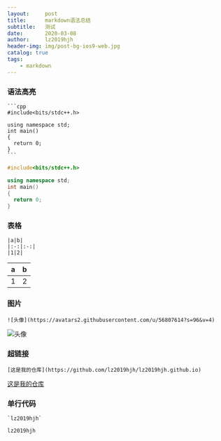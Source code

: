 ```yaml
---
layout:     post
title:      markdown语法总结
subtitle:   测试
date:       2020-03-08
author:     lz2019hjh
header-img: img/post-bg-ios9-web.jpg
catalog: true
tags:
    - markdown
---
```

### 语法高亮

    ```cpp
    #include<bits/stdc++.h>

    using namespace std;
    int main()
    {
      return 0;
    }
    ```

```cpp
#include<bits/stdc++.h>

using namespace std;
int main()
{
  return 0;
}
```

### 表格

    |a|b|
    |:-:|:-:|
    |1|2|

|a|b|
|:-:|:-:|
|1|2|

### 图片

    ![头像](https://avatars2.githubusercontent.com/u/56807614?s=96&v=4)

![头像](https://avatars2.githubusercontent.com/u/56807614?s=96&v=4)

### 超链接

    [这是我的仓库](https://github.com/lz2019hjh/lz2019hjh.github.io)

[这是我的仓库](https://github.com/lz2019hjh/lz2019hjh.github.io)

### 单行代码

    `lz2019hjh`

`lz2019hjh`

<!-- ### pdf插入测试

    <center><embed src="/pdf/1.pdf" width="850" height="600"></center>
<center><embed src="/pdf/1.pdf" width="850" height="600"></center> -->